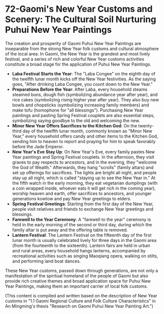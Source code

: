 # 72-Gaomi's New Year Customs and Scenery: The Cultural Soil Nurturing Puhui New Year Paintings

The creation and prosperity of Gaomi Puhui New Year Paintings are inseparable from the strong New Year folk customs and cultural atmosphere of the local area. In Gaomi, the New Year is the grandest and most lively festival, and a series of rich and colorful New Year customs activities constitute a broad stage for the application of Puhui New Year Paintings.

*   **Laba Festival Starts the Year**: The "Laba Congee" on the eighth day of the twelfth lunar month kicks off the New Year festivities. As the saying goes, "After drinking Laba Congee, you count down to the New Year."
*   **Preparations Before the Year**: After Laba, every household steams steamed buns, dough fish (symbolizing abundance year after year), and rice cakes (symbolizing rising higher year after year). They also buy new bowls and chopsticks (symbolizing increasing family members) and make tofu (homophone for "all blessings"). Purchasing New Year paintings and pasting Spring Festival couplets are also essential steps, symbolizing saying goodbye to the old and welcoming the new.
*   **Minor New Year Offers Sacrifices to the Kitchen God**: On the twenty-third day of the twelfth lunar month, commonly known as "Minor New Year," every household offers candy and other items to the Kitchen God, sending him to heaven to report and praying for him to speak favorably before the Jade Emperor.
*   **New Year's Eve Stay Up**: On New Year's Eve, every family pastes New Year paintings and Spring Festival couplets. In the afternoon, they visit graves to pay respects to ancestors, and in the evening, they "welcome the God of Wealth." Afterwards, they hang "scrolls" (family altars) and set up offerings for sacrifices. The lights are bright all night, and people stay up all night, which is called "staying up to see the New Year in." At the fifth watch in the early morning, they eat vegetarian dumplings (with a coin wrapped inside, whoever eats it will get rich in the coming year), worship heaven and earth, offer sacrifices to ancestors, and younger generations kowtow and pay New Year greetings to elders.
*   **Spring Festival Greetings**: Starting from the first day of the New Year, people visit relatives and friends to exchange New Year greetings and blessings.
*   **Farewell to the Year Ceremony**: A "farewell to the year" ceremony is held in the early morning of the second or third day, during which the family altar is put away and the offering table is removed.
*   **Lantern Festival**: The Lantern Festival on the fifteenth day of the first lunar month is usually celebrated lively for three days in the Gaomi area (from the fourteenth to the sixteenth). Lantern fairs are held in urban and rural areas, every household hangs lanterns, accompanied by recreational activities such as singing Maoqiang opera, walking on stilts, and performing land boat dances.

These New Year customs, passed down through generations, are not only a manifestation of the spiritual homeland of the people of Gaomi but also provide rich creative themes and broad application space for Puhui New Year Paintings, making them an important carrier of local folk customs.

(This content is compiled and written based on the description of New Year customs in "1.1 Gaomi Regional Culture and Folk Culture Characteristics" in An Mingming's thesis "Research on Gaomi Puhui New Year Painting Art.")
